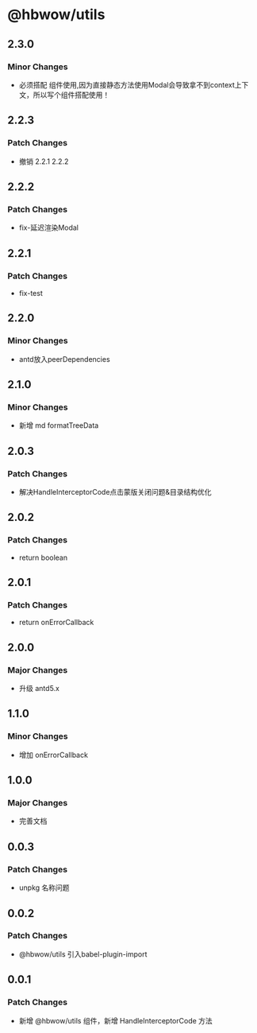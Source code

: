 # @hbwow/utils

## 2.3.0

### Minor Changes

- 必须搭配 <HandleInterceptorCodeCom /> 组件使用,因为直接静态方法使用Modal会导致拿不到context上下文，所以写个组件搭配使用！

## 2.2.3

### Patch Changes

- 撤销 2.2.1 2.2.2

## 2.2.2

### Patch Changes

- fix-延迟渲染Modal

## 2.2.1

### Patch Changes

- fix-test

## 2.2.0

### Minor Changes

- antd放入peerDependencies

## 2.1.0

### Minor Changes

- 新增 md formatTreeData

## 2.0.3

### Patch Changes

- 解决HandleInterceptorCode点击蒙版关闭问题&目录结构优化

## 2.0.2

### Patch Changes

- return boolean

## 2.0.1

### Patch Changes

- return onErrorCallback

## 2.0.0

### Major Changes

- 升级 antd5.x

## 1.1.0

### Minor Changes

- 增加 onErrorCallback

## 1.0.0

### Major Changes

- 完善文档

## 0.0.3

### Patch Changes

- unpkg 名称问题

## 0.0.2

### Patch Changes

- @hbwow/utils 引入babel-plugin-import

## 0.0.1

### Patch Changes

- 新增 @hbwow/utils 组件，新增 HandleInterceptorCode 方法
